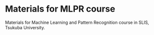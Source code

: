 # Materials for MLPR course

Materials for Machine Learning and Pattern Recognition course in SLIS, Tsukuba University.
